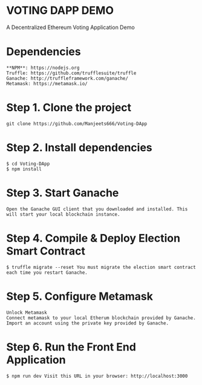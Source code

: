 # VOTING DAPP DEMO
A Decentralized Ethereum Voting Application Demo

# Dependencies 

    **NPM**: https://nodejs.org
    Truffle: https://github.com/trufflesuite/truffle
    Ganache: http://truffleframework.com/ganache/
    Metamask: https://metamask.io/

# Step 1. Clone the project
    git clone https://github.com/Manjeets666/Voting-DApp
# Step 2. Install dependencies

    $ cd Voting-DApp
    $ npm install

# Step 3. Start Ganache

    Open the Ganache GUI client that you downloaded and installed. This will start your local blockchain instance.
# Step 4. Compile & Deploy Election Smart Contract

    $ truffle migrate --reset You must migrate the election smart contract each time you restart Ganache.
# Step 5. Configure Metamask

    Unlock Metamask
    Connect metamask to your local Etherum blockchain provided by Ganache.
    Import an account using the private key provided by Ganache.

# Step 6. Run the Front End Application

    $ npm run dev Visit this URL in your browser: http://localhost:3000
